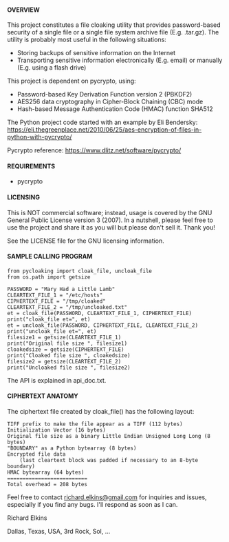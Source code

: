 #### OVERVIEW

This project constitutes a file cloaking utility that provides password-based security of a single file or a single file system archive file (E.g. .tar.gz). The utility is probably most useful in the following situations:

* Storing backups of sensitive information on the Internet
* Transporting sensitive information electronically (E.g. email) or manually (E.g. using a flash drive)

This project is dependent on pycrypto, using:

* Password-based Key Derivation Function version 2 (PBKDF2)
* AES256 data cryptography in Cipher-Block Chaining (CBC) mode
* Hash-based Message Authentication Code (HMAC) function SHA512

The Python project code started with an example by Eli Bendersky:
https://eli.thegreenplace.net/2010/06/25/aes-encryption-of-files-in-python-with-pycrypto/

Pycrypto reference: https://www.dlitz.net/software/pycrypto/

#### REQUIREMENTS

* pycrypto

#### LICENSING

This is NOT commercial software; instead, usage is covered by the GNU General Public License version 3 (2007). In a nutshell, please feel free to use the project and share it as you will but please don't sell it. Thank you!

See the LICENSE file for the GNU licensing information.

#### SAMPLE CALLING PROGRAM

    from pycloaking import cloak_file, uncloak_file
    from os.path import getsize
    
    PASSWORD = "Mary Had a Little Lamb"
    CLEARTEXT_FILE_1 = "/etc/hosts"
    CIPHERTEXT_FILE = "/tmp/cloaked"
    CLEARTEXT_FILE_2 = "/tmp/uncloaked.txt"
    et = cloak_file(PASSWORD, CLEARTEXT_FILE_1, CIPHERTEXT_FILE)
    print("cloak_file et=", et)
    et = uncloak_file(PASSWORD, CIPHERTEXT_FILE, CLEARTEXT_FILE_2)
    print("uncloak_file et=", et)
    filesize1 = getsize(CLEARTEXT_FILE_1)
    print("Original file size ", filesize1)
    cloakedsize = getsize(CIPHERTEXT_FILE)
    print("Cloaked file size ", cloakedsize)
    filesize2 = getsize(CLEARTEXT_FILE_2)
    print("Uncloaked file size ", filesize2)    

The API is explained in api_doc.txt.

#### CIPHERTEXT ANATOMY

The ciphertext file created by cloak_file() has the following layout:

    TIFF prefix to make the file appear as a TIFF (112 bytes)
    Initialization Vector (16 bytes)
    Original file size as a binary Little Endian Unsigned Long Long (8 bytes)
    "BOUNDARY" as a Python bytearray (8 bytes)
    Encrypted file data 
        (last cleartext block was padded if necessary to an 8-byte boundary)
    HMAC bytearray (64 bytes)
    ==========================
    Total overhead = 208 bytes

Feel free to contact richard.elkins@gmail.com for inquiries and issues, especially if you find any bugs. I'll respond as soon as I can.

Richard Elkins 

Dallas, Texas, USA, 3rd Rock, Sol, ...


